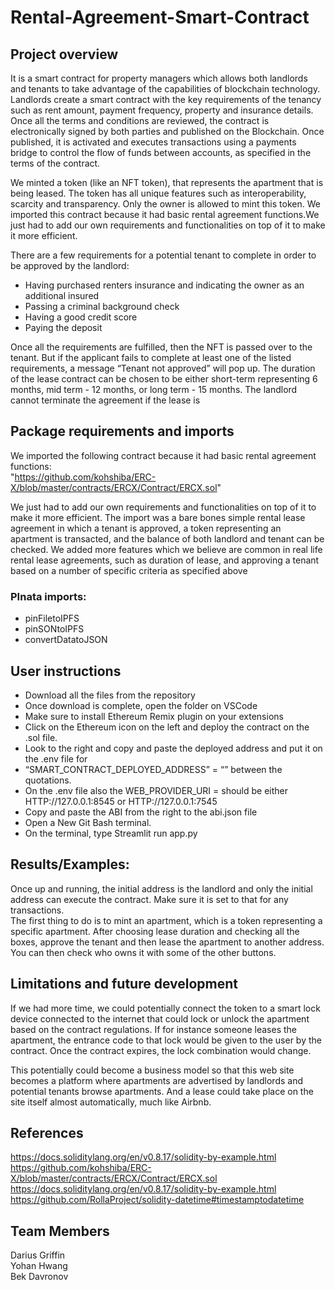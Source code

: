 # Rental-Agreement-Smart-Contract

## Project overview

It is a smart contract for property managers which allows both landlords and tenants to take advantage of the capabilities of blockchain technology. Landlords create a smart contract with the key requirements of the tenancy such as rent amount, payment frequency, property and insurance details. Once all the terms and conditions are reviewed, the contract is electronically signed by both parties and published on the Blockchain. Once published, it is activated and executes transactions using a payments bridge to control the flow of funds between accounts, as specified in the terms of the contract.

We minted a token (like an NFT token), that represents the apartment that is being leased. The token has all unique features such as interoperability, scarcity and transparency. Only the owner is allowed to mint this token. We imported this contract because it had basic rental agreement functions.We just had to add our own requirements and functionalities on top of it to make it more efficient. 

There are a few requirements for a potential tenant to complete in order to be approved by the landlord:
 * Having purchased renters insurance and indicating 
the owner as an additional insured 
* Passing a criminal background check 
* Having a good credit score
* Paying the deposit

Once all the requirements are fulfilled, then the NFT is passed over to the tenant. But if the applicant fails to complete at least one of the listed requirements, a message “Tenant not approved” will pop up. The duration of the lease contract can be chosen to be either short-term representing 6 months, mid term - 12 months, or long term - 15 months. The landlord cannot terminate the agreement if the lease is


## Package requirements and imports
We imported the following contract because it had basic rental agreement functions: <br>
"https://github.com/kohshiba/ERC-X/blob/master/contracts/ERCX/Contract/ERCX.sol"

We just had to add our own requirements and functionalities on top of it to make it more efficient. The import was a bare bones simple rental lease agreement in which a tenant is approved, a token representing an apartment is transacted, and the balance of both landlord and tenant can be checked. We added more features which we believe are common in real life rental lease agreements, such as duration of lease, and approving a tenant based on a number of specific criteria as specified above<br>

### PInata imports:
* pinFiletoIPFS
* pinSONtoIPFS
* convertDatatoJSON



## User instructions
* Download all the files from the repository
* Once download is complete, open the folder on VSCode
* Make sure to install Ethereum Remix plugin on your extensions
* Click on the Ethereum icon on the left and deploy the contract on the .sol file.
* Look to the right and copy and paste the deployed address and put it on the .env file for
* “SMART_CONTRACT_DEPLOYED_ADDRESS” = “” between the quotations.
* On the .env file also the WEB_PROVIDER_URI = should be either HTTP://127.0.0.1:8545 or HTTP://127.0.0.1:7545
* Copy and paste the ABI from the right to the abi.json file
* Open a New Git Bash terminal.
* On the terminal, type Streamlit run app.py

## Results/Examples:
Once up and running, the initial address is the landlord and only the initial address can execute the contract. Make sure it is set to that for any transactions. <br>
The first thing to do is to mint an apartment, which is a token representing a specific apartment.
After choosing lease duration and checking all the boxes, approve the tenant and then lease the apartment to another address. You can then check who owns it with   some of the other buttons.

## Limitations and future development
If we had more time, we could potentially connect the token to a smart lock device connected to the internet that could lock or unlock the apartment based on the contract regulations. If for instance someone leases the apartment, the entrance code to that lock would be given to the user by the contract. Once the contract expires, the lock combination would change.

This potentially could become a business model so that this web site becomes a platform where apartments are advertised by landlords and potential tenants browse apartments. And a lease could take place on the site itself almost automatically, much like Airbnb.


## References
https://docs.soliditylang.org/en/v0.8.17/solidity-by-example.html <br>
https://github.com/kohshiba/ERC-X/blob/master/contracts/ERCX/Contract/ERCX.sol <br>
https://docs.soliditylang.org/en/v0.8.17/solidity-by-example.html <br>
https://github.com/RollaProject/solidity-datetime#timestamptodatetime <br>




## Team Members
Darius Griffin <br>
Yohan Hwang <br>
Bek Davronov <br>
